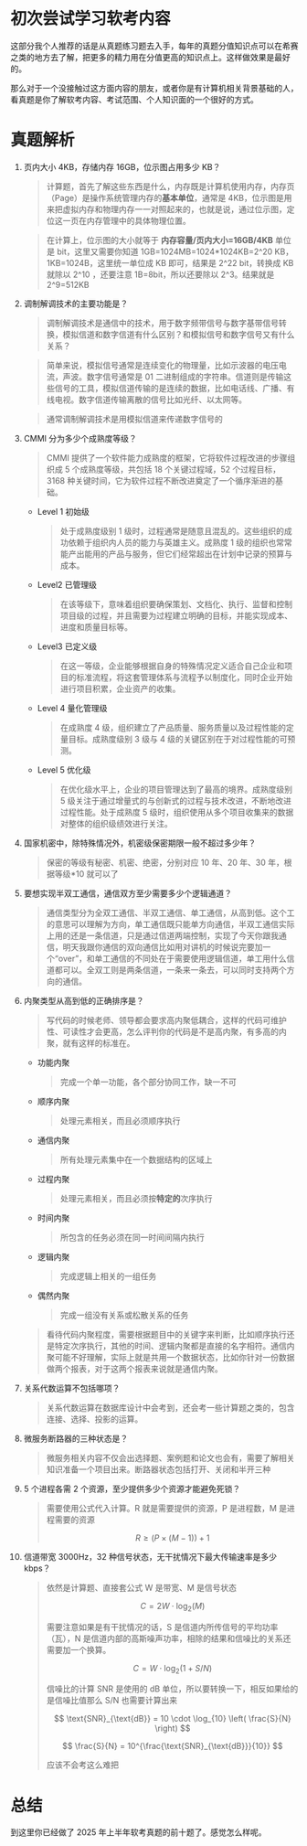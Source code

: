 # 初次尝试学习软考内容

这部分我个人推荐的话是从真题练习题去入手，每年的真题分值知识点可以在希赛之类的地方去了解，把更多的精力用在分值更高的知识点上。这样做效果是最好的。

那么对于一个没接触过这方面内容的朋友，或者你是有计算机相关背景基础的人，看真题是你了解软考内容、考试范围、个人知识面的一个很好的方式。

# 真题解析

1. 页内大小 4KB，存储内存 16GB，位示图占用多少 KB？

   > 计算题，首先了解这些东西是什么，内存既是计算机使用内存，内存页（Page）是操作系统管理内存的**基本单位**，通常是 4KB，位示图是用来把虚拟内存和物理内存一一对照起来的，也就是说，通过位示图，定位这一页在内存管理中的具体物理位置。

   > 在计算上，位示图的大小就等于 **内存容量/页内大小=16GB/4KB** 单位是 bit，这里又需要你知道 1GB=1024MB=1024\*1024KB=2^20 KB，1KB=1024B，这里统一单位成 KB 即可，结果是 2^22 bit，转换成 KB 就除以 2^10 ，还要注意 1B=8bit，所以还要除以 2^3。结果就是 2^9=512KB

2. 调制解调技术的主要功能是？

   > 调制解调技术是通信中的技术，用于数字频带信号与数字基带信号转换，模拟信道和数字信道有什么区别？和模拟信号和数字信号又有什么关系？

   > 简单来说，模拟信号通常是连续变化的物理量，比如示波器的电压电流，声波。数字信号通常是 01 二进制组成的字符串。信道则是传输这些信号的工具，模拟信道传输的是连续的数据，比如电话线、广播、有线电视。数字信道传输离散的信号比如光纤、以太网等。

   > 通常调制解调技术是用模拟信道来传递数字信号的

3. CMMI 分为多少个成熟度等级？

   > CMMI 提供了一个软件能力成熟度的框架，它将软件过程改进的步骤组织成 5 个成熟度等级，共包括 18 个关键过程域，52 个过程目标，3168 种关键时间，它为软件过程不断改进奠定了一个循序渐进的基础。

   - Level 1 初始级
     > 处于成熟度级别 1 级时，过程通常是随意且混乱的。这些组织的成功依赖于组织内人员的能力与英雄主义。成熟度 1 级的组织也常常能产出能用的产品与服务，但它们经常超出在计划中记录的预算与成本。
   - Level2 已管理级
     > 在该等级下，意味着组织要确保策划、文档化、执行、监督和控制项目级的过程，并且需要为过程建立明确的目标，并能实现成本、进度和质量目标等。
   - Level3 已定义级
     > 在这一等级，企业能够根据自身的特殊情况定义适合自己企业和项目的标准流程，将这套管理体系与流程予以制度化，同时企业开始进行项目积累，企业资产的收集。
   - Level 4 量化管理级
     > 在成熟度 4 级，组织建立了产品质量、服务质量以及过程性能的定量目标。成熟度级别 3 级与 4 级的关键区别在于对过程性能的可预测。
   - Level 5 优化级
     > 在优化级水平上，企业的项目管理达到了最高的境界。成熟度级别 5 级关注于通过增量式的与创新式的过程与技术改进，不断地改进过程性能。处于成熟度 5 级时，组织使用从多个项目收集来的数据对整体的组织级绩效进行关注。

4. 国家机密中，除特殊情况外，机密级保密期限一般不超过多少年？

   > 保密的等级有秘密、机密、绝密，分别对应 10 年、20 年、30 年，根据等级\*10 就可以了

5. 要想实现半双工通信，通信双方至少需要多少个逻辑通道？

   > 通信类型分为全双工通信、半双工通信、单工通信，从高到低。这个工的意思可以理解为方向，单工通信既只能单方向通信，半双工通信实际上用的还是一条信道，只是通过信道两端控制，实现了今天你跟我通信，明天我跟你通信的双向通信比如用对讲机的时候说完要加一个“over”，和单工通信的不同处在于需要使用逻辑信道，单工用什么信道都可以。全双工则是两条信道，一条来一条去，可以同时支持两个方向的通信。

6. 内聚类型从高到低的正确排序是？

   > 写代码的时候老师、领导都会要求高内聚低耦合，这样的代码可维护性、可读性才会更高，怎么评判你的代码是不是高内聚，有多高的内聚，就有这样的标准在。

   - 功能内聚
     > 完成一个单一功能，各个部分协同工作，缺一不可
   - 顺序内聚
     > 处理元素相关，而且必须顺序执行
   - 通信内聚
     > 所有处理元素集中在一个数据结构的区域上
   - 过程内聚
     > 处理元素相关，而且必须按**特定的**次序执行
   - 时间内聚
     > 所包含的任务必须在同一时间间隔内执行
   - 逻辑内聚
     > 完成逻辑上相关的一组任务
   - 偶然内聚
     > 完成一组没有关系或松散关系的任务

   > 看待代码内聚程度，需要根据题目中的关键字来判断，比如顺序执行还是特定次序执行，其他的时间、逻辑内聚都是直接的名字相符。通信内聚可能不好理解，实际上就是共用一个数据状态，比如你针对一份数据做两个报表，对于这两个报表来说就是通信内聚。

7. 关系代数运算不包括哪项？

   > 关系代数运算在数据库设计中会考到，还会考一些计算题之类的，包含连接、选择、投影的运算。

8. 微服务断路器的三种状态是？

   > 微服务相关内容不仅会出选择题、案例题和论文也会有，需要了解相关知识准备一个项目出来。断路器状态包括打开、关闭和半开三种

9. 5 个进程各需 2 个资源，至少提供多少个资源才能避免死锁？

   > 需要使用公式代入计算。R 就是需要提供的资源，P 是进程数，M 是进程需要的资源
   >
   > $$
   > R \geq (P \times (M - 1)) + 1
   > $$

10. 信道带宽 3000Hz，32 种信号状态，无干扰情况下最大传输速率是多少 kbps？

    > 依然是计算题、直接套公式 W 是带宽、M 是信号状态
    >
    > $$
    > C = 2W \cdot \log_2(M)
    > $$
    >
    > 需要注意如果是有干扰情况的话，S 是信道内所传信号的平均功率（瓦），N 是信道内部的高斯噪声功率，相除的结果和信噪比的关系还需要加一个换算。
    >
    > $$
    > C = W \cdot \log_2(1 + S/N)
    > $$
    >
    > 信噪比的计算 SNR 是使用的 dB 单位，所以要转换一下，相反如果给的是信噪比值那么 S/N 也需要计算出来
    >
    > $$
    > \text{SNR}_{\text{dB}} = 10 \cdot \log_{10} \left( \frac{S}{N} \right)
    > $$
    >
    > $$
    > \frac{S}{N} = 10^{\frac{\text{SNR}_{\text{dB}}}{10}}
    > $$
    >
    > 应该不会考这么难把

# 总结

到这里你已经做了 2025 年上半年软考真题的前十题了。感觉怎么样呢。

